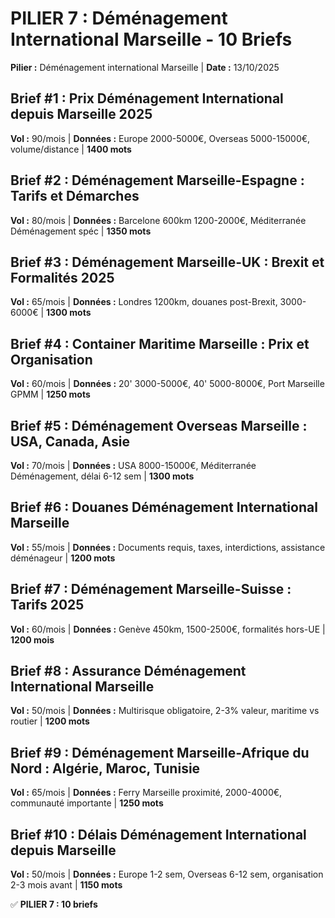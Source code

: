 # PILIER 7 : Déménagement International Marseille - 10 Briefs

**Pilier :** Déménagement international Marseille | **Date :** 13/10/2025

## Brief #1 : Prix Déménagement International depuis Marseille 2025
**Vol :** 90/mois | **Données :** Europe 2000-5000€, Overseas 5000-15000€, volume/distance | **1400 mots**

## Brief #2 : Déménagement Marseille-Espagne : Tarifs et Démarches
**Vol :** 80/mois | **Données :** Barcelone 600km 1200-2000€, Méditerranée Déménagement spéc | **1350 mots**

## Brief #3 : Déménagement Marseille-UK : Brexit et Formalités 2025
**Vol :** 65/mois | **Données :** Londres 1200km, douanes post-Brexit, 3000-6000€ | **1300 mots**

## Brief #4 : Container Maritime Marseille : Prix et Organisation
**Vol :** 60/mois | **Données :** 20' 3000-5000€, 40' 5000-8000€, Port Marseille GPMM | **1250 mots**

## Brief #5 : Déménagement Overseas Marseille : USA, Canada, Asie
**Vol :** 70/mois | **Données :** USA 8000-15000€, Méditerranée Déménagement, délai 6-12 sem | **1300 mots**

## Brief #6 : Douanes Déménagement International Marseille
**Vol :** 55/mois | **Données :** Documents requis, taxes, interdictions, assistance déménageur | **1200 mots**

## Brief #7 : Déménagement Marseille-Suisse : Tarifs 2025
**Vol :** 60/mois | **Données :** Genève 450km, 1500-2500€, formalités hors-UE | **1200 mois**

## Brief #8 : Assurance Déménagement International Marseille
**Vol :** 50/mois | **Données :** Multirisque obligatoire, 2-3% valeur, maritime vs routier | **1200 mots**

## Brief #9 : Déménagement Marseille-Afrique du Nord : Algérie, Maroc, Tunisie
**Vol :** 65/mois | **Données :** Ferry Marseille proximité, 2000-4000€, communauté importante | **1250 mots**

## Brief #10 : Délais Déménagement International depuis Marseille
**Vol :** 50/mois | **Données :** Europe 1-2 sem, Overseas 6-12 sem, organisation 2-3 mois avant | **1150 mots**

✅ **PILIER 7 : 10 briefs**

